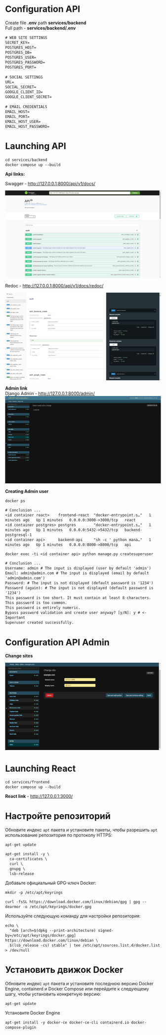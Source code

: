 # Сonfiguration API
Сreate file **.env** path **services/backend** \
Full path - **services/backend/.env**
```
# WEB SITE SETTINGS
SECRET_KEY=
POSTGRES_HOST=
POSTGRES_DB=
POSTGRES_USER=
POSTGRES_PASSWORD=
POSTGRES_PORT=

# SOCIAL SETTINGS
URL=
SOCIAL_SECRET=
GOOGLE_CLIENT_ID=
GOOGLE_CLIENT_SECRET=

# EMAIL CREDENTIALS
EMAIL_HOST=
EMAIL_PORT=
EMAIL_HOST_USER=
EMAIL_HOST_PASSWORD=
```

# Launching API

```
cd services/backend
docker compose up --build
```

**Api links:** 

Swagger - http://127.0.0.1:8000/api/v1/docs/ 

![img.png](readme_img/img.png)

Redoc - http://127.0.0.1:8000/api/v1/docs/redoc/

![img_1.png](readme_img/img_1.png)

**Admin link** \
Django Admin - http://127.0.0.1:8000/admin/
![img_2.png](readme_img/img_3.png)

**Creating Admin user**
```
docker ps
```
```
# Сonclusion ...
<id container react>    frontend-react  "docker-entrypoint.s…"   1 minutes ago   Up 1 minutes   0.0.0.0:3000->3000/tcp   react
<id container postgres> postgres        "docker-entrypoint.s…"   1 minutes ago   Up 1 minutes   0.0.0.0:5432->5432/tcp   backend-postgresql-1
<id container api>      backend-api     "sh -c ' python mana…"   1 minutes ago   Up 1 minutes   0.0.0.0:8000->8000/tcp   api
```
```
docker exec -ti <id container api> python manage.py createsuperuser
```
```
# Сonclusion ...
Username: admin # The input is displayed (user by default 'admin')
Email: admin@admin.com # The input is displayed (email by default 'admin@admin.com')
Password: # The input is not displayed (default password is '1234')
Password (again): # The input is not displayed (default password is '1234')
This password is too short. It must contain at least 8 characters.
This password is too common.
This password is entirely numeric.
Bypass password validation and create user anyway? [y/N]: y # <- Important 
Superuser created successfully.

```

# Сonfiguration API Admin
**Change sites**

![img4.png](readme_img/img4.png)

# Launching React

```
cd services/frontend
docker compose up --build
```

**React link** - http://127.0.0.1:3000/

# Настройте репозиторий
Обновите индекс ```apt``` пакета и установите пакеты, чтобы разрешить ```apt``` использование репозитория по протоколу HTTPS:
```
apt-get update
```
```
apt-get install -y \
  ca-certificates \
  curl \
  gnupg \
  lsb-release
```
Добавьте официальный GPG-ключ Docker:
```
mkdir -p /etc/apt/keyrings
```
```
curl -fsSL https://download.docker.com/linux/debian/gpg | gpg --dearmor -o /etc/apt/keyrings/docker.gpg
```
Используйте следующую команду для настройки репозитория:
```
echo \
  "deb [arch=$(dpkg --print-architecture) signed-by=/etc/apt/keyrings/docker.gpg] https://download.docker.com/linux/debian \
  $(lsb_release -cs) stable" | tee /etc/apt/sources.list.d/docker.list > /dev/null
```
# Установить движок Docker
Обновите индекс ```apt``` пакета и установите последнюю версию Docker Engine, containerd и Docker Compose или перейдите к следующему шагу, чтобы установить конкретную версию:
```
apt-get update
```
Установите Docker Engine
```
apt-get install -y docker-ce docker-ce-cli containerd.io docker-compose-plugin
```
